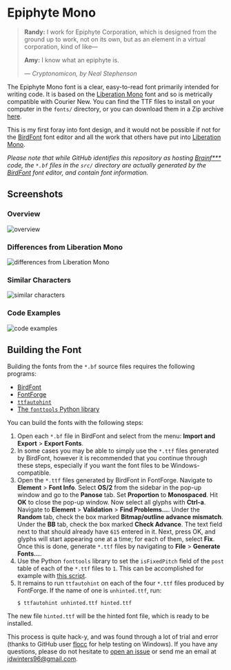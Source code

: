 # Epiphyte Mono

> **Randy:**  I work for Epiphyte Corporation, which is designed from the ground
> up to work, not on its own, but as an element in a virtual corporation, kind
> of like&mdash;
>
> **Amy:**  I know what an epiphyte is.
>
> &mdash; <cite>*Cryptonomicon*, by Neal Stephenson</cite>

The Epiphyte Mono font is a clear, easy-to-read font primarily intended for
writing code.  It is based on the
[Liberation Mono](https://pagure.io/liberation-fonts) font and so is metrically
compatible with Courier New.  You can find the TTF files to install on your
computer in the `fonts/` directory, or you can download them in a Zip archive
[here](https://github.com/jdw1996/epiphyte-mono/releases/download/v1.1/epiphyte-mono.zip).

This is my first foray into font design, and it would not be possible if not
for the [BirdFont](https://birdfont.org/) font editor and all the work that
others have put into [Liberation Mono](https://pagure.io/liberation-fonts).

*Please note that while GitHub identifies this repository as hosting
[Brainf***](https://esolangs.org/wiki/Brainfuck) code, the `*.bf` files in the
`src/` directory are actually generated by the
[BirdFont](https://birdfont.org/) font editor, and contain font information.*

## Screenshots

### Overview

![overview](https://user-images.githubusercontent.com/17225098/34446405-ac66d7fa-eca8-11e7-9078-d649d7d2af0d.png)

### Differences from Liberation Mono

![differences from Liberation Mono](https://user-images.githubusercontent.com/17225098/34446408-acc97d56-eca8-11e7-9ac6-3f5ffd0b0ec3.png)

### Similar Characters

![similar characters](https://user-images.githubusercontent.com/17225098/34446406-ac990ffe-eca8-11e7-900a-e1d365bc2248.png)

### Code Examples

![code examples](https://user-images.githubusercontent.com/17225098/34446409-ace78508-eca8-11e7-82a2-60822868bd85.png)

## Building the Font

Building the fonts from the `*.bf` source files requires the following
programs:
* [BirdFont](https://birdfont.org)
* [FontForge](https://fontforge.github.io/en-US/)
* [`ttfautohint`](https://www.freetype.org/ttfautohint/)
* [The `fonttools` Python library](https://github.com/fonttools/fonttools)

You can build the fonts with the following steps:
1. Open each `*.bf` file in BirdFont and select from the menu:
  **Import and Export** > **Export Fonts**.
1. In some cases you may be able to simply use the `*.ttf` files generated by
  BirdFont, however it is recommended that you continue through these steps,
  especially if you want the font files to be Windows-compatible.
1. Open the `*.ttf` files generated by BirdFont in FontForge.  Navigate to
  **Element** > **Font Info**.  Select **OS/2** from the sidebar in the pop-up
  window and go to the **Panose** tab.  Set **Proportion** to **Monospaced**.
  Hit **OK** to close the pop-up window.  Now select all glyphs with
  **Ctrl-a**.  Navigate to **Element** > **Validation** > **Find Problems...**.
  Under the **Random** tab, check the box marked
  **Bitmap/outline advance mismatch**.  Under the **BB** tab, check the box
  marked **Check Advance**.  The text field next to that should already have
  `615` entered in it.  Next, press OK, and glyphs will start appearing one at
  a time; for each of them, select **Fix**.  Once this is done, generate
  `*.ttf` files by navigating to **File** > **Generate Fonts...**.
1. Use the Python `fonttools` library to set the `isFixedPitch` field of the
  `post` table of each of the `*.ttf` files to `1`.  This can be accomplished
  for example with
  [this script](https://github.com/pravins/liberation-fonts/blob/master/scripts/setisFixedPitch-fonttools.py).
1. It remains to run `ttfautohint` on each of the four `*.ttf` files produced
  by FontForge.  If the name of one is `unhinted.ttf`, run:
    ```
    $ ttfautohint unhinted.ttf hinted.ttf
    ```
  The new file `hinted.ttf` will be the hinted font file, which is ready to be
  installed.

This process is quite hack-y, and was found through a lot of trial and error
(thanks to GitHub user [flocc](https://github.com/flocc) for help testing on
Windows).  If you have any questions, please do not hesitate to
[open an issue](https://github.com/jdw1996/epiphyte-mono/issues/new) or send me
an email at [jdwinters96@gmail.com](mailto:jdwinters96@gmail.com).
